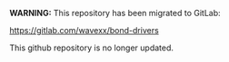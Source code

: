 **WARNING:** This repository has been migrated to GitLab:

https://gitlab.com/wavexx/bond-drivers

This github repository is no longer updated.
